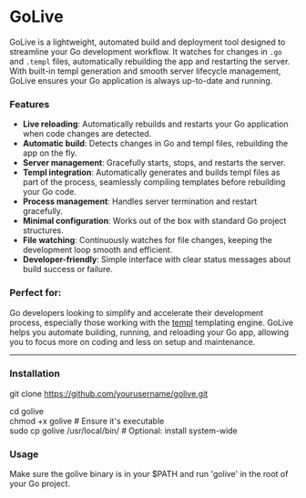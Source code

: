 # GoLive

GoLive is a lightweight, automated build and deployment tool designed to streamline your Go development workflow. It watches for changes in `.go` and `.templ` files, automatically rebuilding the app and restarting the server. With built-in templ generation and smooth server lifecycle management, GoLive ensures your Go application is always up-to-date and running.

### Features

- **Live reloading**: Automatically rebuilds and restarts your Go application when code changes are detected.
- **Automatic build**: Detects changes in Go and templ files, rebuilding the app on the fly.
- **Server management**: Gracefully starts, stops, and restarts the server.
- **Templ integration**: Automatically generates and builds templ files as part of the process, seamlessly compiling templates before rebuilding your Go code.
- **Process management**: Handles server termination and restart gracefully.
- **Minimal configuration**: Works out of the box with standard Go project structures.
- **File watching**: Continuously watches for file changes, keeping the development loop smooth and efficient.
- **Developer-friendly**: Simple interface with clear status messages about build success or failure.

### Perfect for:

Go developers looking to simplify and accelerate their development process, especially those working with the [templ](https://github.com/templ-lang/templ) templating engine. GoLive helps you automate building, running, and reloading your Go app, allowing you to focus more on coding and less on setup and maintenance.

---

### Installation

git clone https://github.com/yourusername/golive.git

cd golive  
chmod +x golive # Ensure it's executable  
sudo cp golive /usr/local/bin/ # Optional: install system-wide

### Usage

Make sure the golive binary is in your $PATH and run 'golive' in the root of your Go project.
